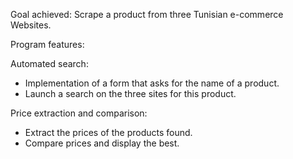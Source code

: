 Goal achieved: Scrape a product from three Tunisian e-commerce Websites.


Program features:
  
  Automated search:
  - Implementation of a form that asks for the name of a product.
  - Launch a search on the three sites for this product.
  
  Price extraction and comparison:
  - Extract the prices of the products found.
  - Compare prices and display the best.
